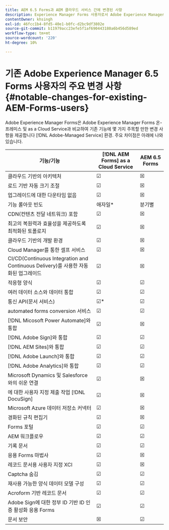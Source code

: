 ```yaml
---
title: AEM 6.5 Forms과 AEM 클라우드 서비스 간에 변경된 사항
description: Experience Manager Forms 사용자로서 Adobe Experience Manager Forms as a Cloud Service으로 업그레이드하려고 합니까? Cloud Service으로 업그레이드하거나 마이그레이션하기 전에 가장 눈에 띄는 변경 사항에 대해 알아봅니다.
contentOwner: khsingh
exl-id: 46fcc1b4-8fd5-40e1-b0fc-d2bc9df3802e
source-git-commit: b11979acc23efe5f1af690443180a6b456d589ed
workflow-type: tm+mt
source-wordcount: '220'
ht-degree: 10%

---
```


# 기존 Adobe Experience Manager 6.5 Forms 사용자의 주요 변경 사항  {#notable-changes-for-existing-AEM-Forms-users}

Adobe Experience Manager Forms은 Adobe Experience Manager Forms 온-프레미스 및 as a Cloud Service과 비교하여 기존 기능에 몇 가지 주목할 만한 변경 사항을 제공합니다 [!DNL Adobe-Managed Service] 환경. 주요 차이점은 아래에 나와 있습니다.

| 기능/기능 | [!DNL AEM Forms] as a Cloud Service | AEM 6.5 Forms |
|---|---|---|
| 클라우드 기반의 아키텍처 | ☑ | ☒ |
| 로드 기반 자동 크기 조절 | ☑ | ☒ |
| 업그레이드에 대한 다운타임 없음 | ☑ | ☒ |
| 기능 롤아웃 빈도 | 애자일* | 분기별 |
| CDN(컨텐츠 전달 네트워크) 포함 | ☑ | ☒ |
| 최고의 복원력과 효율성을 제공하도록 최적화된 토폴로지 | ☑ | ☒ |
| 클라우드 기반의 개발 환경 | ☑ | ☒ |
| Cloud Manager를 통한 셀프 서비스 | ☑ | ☒ |
| CI/CD(Continuous Integration and Continuous Delivery)를 사용한 자동화된 업그레이드 | ☑ | ☒ |
| 적응형 양식 | ☑ | ☑ |
| 여러 데이터 소스와 데이터 통합 | ☑ | ☑ |
| 통신 API(문서 서비스) | ☑* | ☑ |
| automated forms conversion 서비스 | ☑ | ☑ |
| [!DNL Micosoft Power Automate]와 통합  | ☑ | ☒ |
| [!DNL Adobe Sign]와 통합  | ☑ | ☑ |
| [!DNL AEM Sites]와 통합  | ☑ | ☑ |
| [!DNL Adobe Launch]와 통합  | ☑ | ☑ |
| [!DNL Adobe Analytics]와 통합  | ☑ | ☑ |
| Microsoft Dynamics 및 Salesforce와의 쉬운 연결 | ☑ | ☒ |
| 에 대한 사용자 지정 제출 작업 [!DNL DocuSign] | ☑ | ☒ |
| Microsoft Azure 데이터 저장소 커넥터 | ☑ | ☒ |
| 경화된 규칙 편집기 | ☑ | ☒ |
| Forms 포털 | ☑ | ☑ |
| AEM 워크플로우 | ☑ | ☑ |
| 기록 문서 | ☑ | ☑ |
| 응용 Forms 마법사 | ☑ | ☒ |
| 레코드 문서용 사용자 지정 XCI | ☑ | ☒ |
| Captcha 숨김 | ☑ | ☑ |
| 재사용 가능한 양식 데이터 모델 구성 | ☑ | ☑ |
| Acroform 기반 레코드 문서 | ☑ | ☑ |
| Adobe Sign에 대한 정부 ID 기반 ID 인증 활성화 응용 Forms | ☑ | ☑ |
| 문서 보안 | ☒ | ☑ |

